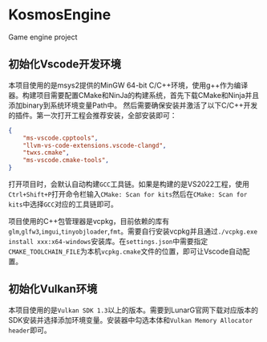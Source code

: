 # KosmosEngine
Game engine project
## 初始化Vscode开发环境
本项目使用的是msys2提供的MinGW 64-bit C/C++环境，使用g++作为编译器。构建项目需要配置CMake和NinJa的构建系统，首先下载CMake和Ninja并且添加binary到系统环境变量Path中。
然后需要确保安装并激活了以下C/C++开发的插件。第一次打开工程会推荐安装，全部安装即可：

```json
{
    "ms-vscode.cpptools",
    "llvm-vs-code-extensions.vscode-clangd",
    "twxs.cmake",
    "ms-vscode.cmake-tools",
}
```

打开项目时，会默认自动构建`GCC`工具链。如果是构建的是VS2022工程，使用`Ctrl+Shift+P`打开命令栏输入`CMake: Scan for kits`然后在`CMake: Scan for kits`中选择`GCC`对应的工具链即可。

项目使用的C++包管理器是vcpkg，目前依赖的库有`glm`,`glfw3`,`imgui`,`tinyobjloader`,`fmt`。需要自行安装vcpkg并且通过`./vcpkg.exe install xxx:x64-windows`安装库。在`settings.json`中需要指定`CMAKE_TOOLCHAIN_FILE`为本机`vcpkg.cmake`文件的位置，即可让Vscode自动配置。

## 初始化Vulkan环境

本项目使用的是`Vulkan SDK 1.3`以上的版本。需要到LunarG官网下载对应版本的SDK安装并选择添加环境变量。安装器中勾选本体和`Vulkan Memory Allocator header`即可。



